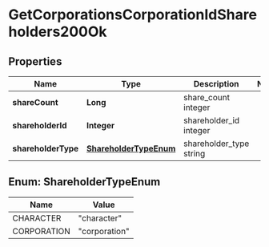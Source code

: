 
# GetCorporationsCorporationIdShareholders200Ok

## Properties
Name | Type | Description | Notes
------------ | ------------- | ------------- | -------------
**shareCount** | **Long** | share_count integer | 
**shareholderId** | **Integer** | shareholder_id integer | 
**shareholderType** | [**ShareholderTypeEnum**](#ShareholderTypeEnum) | shareholder_type string | 


<a name="ShareholderTypeEnum"></a>
## Enum: ShareholderTypeEnum
Name | Value
---- | -----
CHARACTER | &quot;character&quot;
CORPORATION | &quot;corporation&quot;



